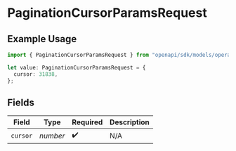 # PaginationCursorParamsRequest

## Example Usage

```typescript
import { PaginationCursorParamsRequest } from "openapi/sdk/models/operations";

let value: PaginationCursorParamsRequest = {
  cursor: 31838,
};
```

## Fields

| Field              | Type               | Required           | Description        |
| ------------------ | ------------------ | ------------------ | ------------------ |
| `cursor`           | *number*           | :heavy_check_mark: | N/A                |